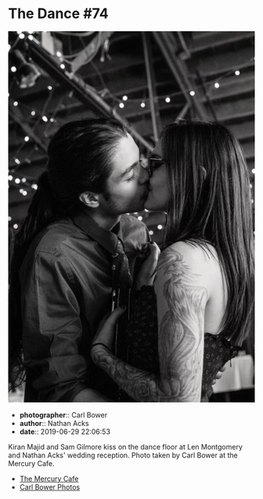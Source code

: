 # The Dance #74

![Kiran Majid and Sam Gilmore kiss](assets/2019-06-29-set-4-the-dance-74.webp)

* **photographer**:: Carl Bower  
* **author**:: Nathan Acks  
* **date**:: 2019-06-29 22:06:53

Kiran Majid and Sam Gilmore kiss on the dance floor at Len Montgomery and Nathan Acks' wedding reception. Photo taken by Carl Bower at the Mercury Cafe.

* [The Mercury Cafe](http://mercurycafe.com)
* [Carl Bower Photos](https://carlbowerphotos.com)
